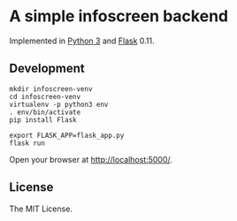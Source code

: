 # A simple infoscreen backend

Implemented in [Python 3](https://www.python.org/) and [Flask](http://flask.pocoo.org/) 0.11.

## Development

```
mkdir infoscreen-venv
cd infoscreen-venv
virtualenv -p python3 env
. env/bin/activate
pip install Flask

export FLASK_APP=flask_app.py
flask run
```

Open your browser at [http://localhost:5000/](http://localhost:5000/).

## License

The MIT License.
